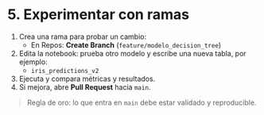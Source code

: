 # 5. Experimentar con ramas

1. Crea una rama para probar un cambio:
   - En Repos: **Create Branch** (`feature/modelo_decision_tree`)
2. Edita la notebook: prueba otro modelo y escribe una nueva tabla, por ejemplo:
   - `iris_predictions_v2`
3. Ejecuta y compara métricas y resultados.
4. Si mejora, abre **Pull Request** hacia `main`.

> Regla de oro: lo que entra en `main` debe estar validado y reproducible.
